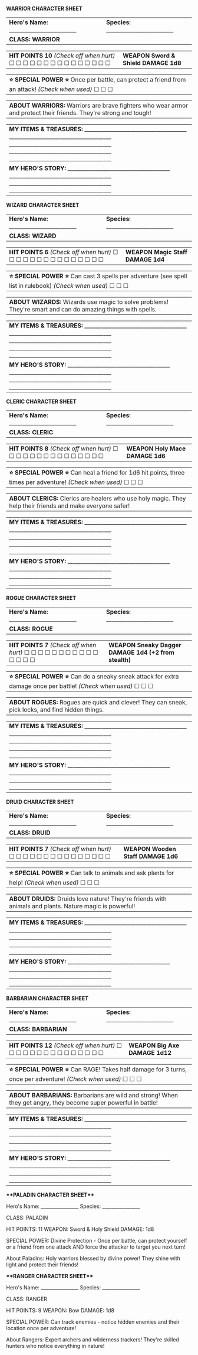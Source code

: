 **WARRIOR CHARACTER SHEET**

|  |  |
| --- | --- |
| **Hero's Name:**  \_\_\_\_\_\_\_\_\_\_\_\_\_\_\_\_\_\_\_\_\_\_\_\_\_ | **Species:**  \_\_\_\_\_\_\_\_\_\_\_\_\_\_\_\_\_\_\_\_\_\_\_\_\_ |
| **CLASS: WARRIOR** | |

|  |  |
| --- | --- |
| **HIT POINTS**  **10**  *(Check off when hurt)*  ☐ ☐ ☐ ☐ ☐  ☐ ☐ ☐ ☐ ☐  ☐ ☐ ☐ ☐ ☐ | **WEAPON**  **Sword & Shield**  **DAMAGE**  **1d8** |

|  |
| --- |
| **⭐ SPECIAL POWER ⭐**  Once per battle, can protect a friend from an attack!  *(Check when used)*  ☐ ☐ ☐ |

|  |
| --- |
| **ABOUT WARRIORS:**  Warriors are brave fighters who wear armor and protect their friends. They're strong and tough! |

|  |
| --- |
| **MY ITEMS & TREASURES:**  \_\_\_\_\_\_\_\_\_\_\_\_\_\_\_\_\_\_\_\_\_\_\_\_\_\_\_\_\_\_\_\_\_\_\_\_\_\_  \_\_\_\_\_\_\_\_\_\_\_\_\_\_\_\_\_\_\_\_\_\_\_\_\_\_\_\_\_\_\_\_\_\_\_\_\_\_  \_\_\_\_\_\_\_\_\_\_\_\_\_\_\_\_\_\_\_\_\_\_\_\_\_\_\_\_\_\_\_\_\_\_\_\_\_\_  \_\_\_\_\_\_\_\_\_\_\_\_\_\_\_\_\_\_\_\_\_\_\_\_\_\_\_\_\_\_\_\_\_\_\_\_\_\_  \_\_\_\_\_\_\_\_\_\_\_\_\_\_\_\_\_\_\_\_\_\_\_\_\_\_\_\_\_\_\_\_\_\_\_\_\_\_ |
| **MY HERO'S STORY:**  \_\_\_\_\_\_\_\_\_\_\_\_\_\_\_\_\_\_\_\_\_\_\_\_\_\_\_\_\_\_\_\_\_\_\_\_\_\_  \_\_\_\_\_\_\_\_\_\_\_\_\_\_\_\_\_\_\_\_\_\_\_\_\_\_\_\_\_\_\_\_\_\_\_\_\_\_  \_\_\_\_\_\_\_\_\_\_\_\_\_\_\_\_\_\_\_\_\_\_\_\_\_\_\_\_\_\_\_\_\_\_\_\_\_\_  \_\_\_\_\_\_\_\_\_\_\_\_\_\_\_\_\_\_\_\_\_\_\_\_\_\_\_\_\_\_\_\_\_\_\_\_\_\_ |

**WIZARD CHARACTER SHEET**

|  |  |
| --- | --- |
| **Hero's Name:**  \_\_\_\_\_\_\_\_\_\_\_\_\_\_\_\_\_\_\_\_\_\_\_\_\_ | **Species:**  \_\_\_\_\_\_\_\_\_\_\_\_\_\_\_\_\_\_\_\_\_\_\_\_\_ |
| **CLASS: WIZARD** | |

|  |  |
| --- | --- |
| **HIT POINTS**  **6**  *(Check off when hurt)*  ☐ ☐ ☐ ☐ ☐  ☐ ☐ ☐ ☐ ☐  ☐ ☐ ☐ ☐ ☐ | **WEAPON**  **Magic Staff**  **DAMAGE**  **1d4** |

|  |
| --- |
| **⭐ SPECIAL POWER ⭐**  Can cast 3 spells per adventure (see spell list in rulebook)  *(Check when used)*  ☐ ☐ ☐ |

|  |
| --- |
| **ABOUT WIZARDS:**  Wizards use magic to solve problems! They're smart and can do amazing things with spells. |

|  |
| --- |
| **MY ITEMS & TREASURES:**  \_\_\_\_\_\_\_\_\_\_\_\_\_\_\_\_\_\_\_\_\_\_\_\_\_\_\_\_\_\_\_\_\_\_\_\_\_\_  \_\_\_\_\_\_\_\_\_\_\_\_\_\_\_\_\_\_\_\_\_\_\_\_\_\_\_\_\_\_\_\_\_\_\_\_\_\_  \_\_\_\_\_\_\_\_\_\_\_\_\_\_\_\_\_\_\_\_\_\_\_\_\_\_\_\_\_\_\_\_\_\_\_\_\_\_  \_\_\_\_\_\_\_\_\_\_\_\_\_\_\_\_\_\_\_\_\_\_\_\_\_\_\_\_\_\_\_\_\_\_\_\_\_\_  \_\_\_\_\_\_\_\_\_\_\_\_\_\_\_\_\_\_\_\_\_\_\_\_\_\_\_\_\_\_\_\_\_\_\_\_\_\_ |
| **MY HERO'S STORY:**  \_\_\_\_\_\_\_\_\_\_\_\_\_\_\_\_\_\_\_\_\_\_\_\_\_\_\_\_\_\_\_\_\_\_\_\_\_\_  \_\_\_\_\_\_\_\_\_\_\_\_\_\_\_\_\_\_\_\_\_\_\_\_\_\_\_\_\_\_\_\_\_\_\_\_\_\_  \_\_\_\_\_\_\_\_\_\_\_\_\_\_\_\_\_\_\_\_\_\_\_\_\_\_\_\_\_\_\_\_\_\_\_\_\_\_  \_\_\_\_\_\_\_\_\_\_\_\_\_\_\_\_\_\_\_\_\_\_\_\_\_\_\_\_\_\_\_\_\_\_\_\_\_\_ |

**CLERIC CHARACTER SHEET**

|  |  |
| --- | --- |
| **Hero's Name:**  \_\_\_\_\_\_\_\_\_\_\_\_\_\_\_\_\_\_\_\_\_\_\_\_\_ | **Species:**  \_\_\_\_\_\_\_\_\_\_\_\_\_\_\_\_\_\_\_\_\_\_\_\_\_ |
| **CLASS: CLERIC** | |

|  |  |
| --- | --- |
| **HIT POINTS**  **8**  *(Check off when hurt)*  ☐ ☐ ☐ ☐ ☐  ☐ ☐ ☐ ☐ ☐  ☐ ☐ ☐ ☐ ☐ | **WEAPON**  **Holy Mace**  **DAMAGE**  **1d6** |

|  |
| --- |
| **⭐ SPECIAL POWER ⭐**  Can heal a friend for 1d6 hit points, three times per adventure!  *(Check when used)*  ☐ ☐ ☐ |

|  |
| --- |
| **ABOUT CLERICS:**  Clerics are healers who use holy magic. They help their friends and make everyone safer! |

|  |
| --- |
| **MY ITEMS & TREASURES:**  \_\_\_\_\_\_\_\_\_\_\_\_\_\_\_\_\_\_\_\_\_\_\_\_\_\_\_\_\_\_\_\_\_\_\_\_\_\_  \_\_\_\_\_\_\_\_\_\_\_\_\_\_\_\_\_\_\_\_\_\_\_\_\_\_\_\_\_\_\_\_\_\_\_\_\_\_  \_\_\_\_\_\_\_\_\_\_\_\_\_\_\_\_\_\_\_\_\_\_\_\_\_\_\_\_\_\_\_\_\_\_\_\_\_\_  \_\_\_\_\_\_\_\_\_\_\_\_\_\_\_\_\_\_\_\_\_\_\_\_\_\_\_\_\_\_\_\_\_\_\_\_\_\_  \_\_\_\_\_\_\_\_\_\_\_\_\_\_\_\_\_\_\_\_\_\_\_\_\_\_\_\_\_\_\_\_\_\_\_\_\_\_ |
| **MY HERO'S STORY:**  \_\_\_\_\_\_\_\_\_\_\_\_\_\_\_\_\_\_\_\_\_\_\_\_\_\_\_\_\_\_\_\_\_\_\_\_\_\_  \_\_\_\_\_\_\_\_\_\_\_\_\_\_\_\_\_\_\_\_\_\_\_\_\_\_\_\_\_\_\_\_\_\_\_\_\_\_  \_\_\_\_\_\_\_\_\_\_\_\_\_\_\_\_\_\_\_\_\_\_\_\_\_\_\_\_\_\_\_\_\_\_\_\_\_\_  \_\_\_\_\_\_\_\_\_\_\_\_\_\_\_\_\_\_\_\_\_\_\_\_\_\_\_\_\_\_\_\_\_\_\_\_\_\_ |

**ROGUE CHARACTER SHEET**

|  |  |
| --- | --- |
| **Hero's Name:**  \_\_\_\_\_\_\_\_\_\_\_\_\_\_\_\_\_\_\_\_\_\_\_\_\_ | **Species:**  \_\_\_\_\_\_\_\_\_\_\_\_\_\_\_\_\_\_\_\_\_\_\_\_\_ |
| **CLASS: ROGUE** | |

|  |  |
| --- | --- |
| **HIT POINTS**  **7**  *(Check off when hurt)*  ☐ ☐ ☐ ☐ ☐  ☐ ☐ ☐ ☐ ☐  ☐ ☐ ☐ ☐ ☐ | **WEAPON**  **Sneaky Dagger**  **DAMAGE**  **1d4 (+2 from stealth)** |

|  |
| --- |
| **⭐ SPECIAL POWER ⭐**  Can do a sneaky sneak attack for extra damage once per battle!  *(Check when used)*  ☐ ☐ ☐ |

|  |
| --- |
| **ABOUT ROGUES:**  Rogues are quick and clever! They can sneak, pick locks, and find hidden things. |

|  |
| --- |
| **MY ITEMS & TREASURES:**  \_\_\_\_\_\_\_\_\_\_\_\_\_\_\_\_\_\_\_\_\_\_\_\_\_\_\_\_\_\_\_\_\_\_\_\_\_\_  \_\_\_\_\_\_\_\_\_\_\_\_\_\_\_\_\_\_\_\_\_\_\_\_\_\_\_\_\_\_\_\_\_\_\_\_\_\_  \_\_\_\_\_\_\_\_\_\_\_\_\_\_\_\_\_\_\_\_\_\_\_\_\_\_\_\_\_\_\_\_\_\_\_\_\_\_  \_\_\_\_\_\_\_\_\_\_\_\_\_\_\_\_\_\_\_\_\_\_\_\_\_\_\_\_\_\_\_\_\_\_\_\_\_\_  \_\_\_\_\_\_\_\_\_\_\_\_\_\_\_\_\_\_\_\_\_\_\_\_\_\_\_\_\_\_\_\_\_\_\_\_\_\_ |
| **MY HERO'S STORY:**  \_\_\_\_\_\_\_\_\_\_\_\_\_\_\_\_\_\_\_\_\_\_\_\_\_\_\_\_\_\_\_\_\_\_\_\_\_\_  \_\_\_\_\_\_\_\_\_\_\_\_\_\_\_\_\_\_\_\_\_\_\_\_\_\_\_\_\_\_\_\_\_\_\_\_\_\_  \_\_\_\_\_\_\_\_\_\_\_\_\_\_\_\_\_\_\_\_\_\_\_\_\_\_\_\_\_\_\_\_\_\_\_\_\_\_  \_\_\_\_\_\_\_\_\_\_\_\_\_\_\_\_\_\_\_\_\_\_\_\_\_\_\_\_\_\_\_\_\_\_\_\_\_\_ |

**DRUID CHARACTER SHEET**

|  |  |
| --- | --- |
| **Hero's Name:**  \_\_\_\_\_\_\_\_\_\_\_\_\_\_\_\_\_\_\_\_\_\_\_\_\_ | **Species:**  \_\_\_\_\_\_\_\_\_\_\_\_\_\_\_\_\_\_\_\_\_\_\_\_\_ |
| **CLASS: DRUID** | |

|  |  |
| --- | --- |
| **HIT POINTS**  **7**  *(Check off when hurt)*  ☐ ☐ ☐ ☐ ☐  ☐ ☐ ☐ ☐ ☐  ☐ ☐ ☐ ☐ ☐ | **WEAPON**  **Wooden Staff**  **DAMAGE**  **1d6** |

|  |
| --- |
| **⭐ SPECIAL POWER ⭐**  Can talk to animals and ask plants for help!  *(Check when used)*  ☐ ☐ ☐ |

|  |
| --- |
| **ABOUT DRUIDS:**  Druids love nature! They're friends with animals and plants. Nature magic is powerful! |

|  |
| --- |
| **MY ITEMS & TREASURES:**  \_\_\_\_\_\_\_\_\_\_\_\_\_\_\_\_\_\_\_\_\_\_\_\_\_\_\_\_\_\_\_\_\_\_\_\_\_\_  \_\_\_\_\_\_\_\_\_\_\_\_\_\_\_\_\_\_\_\_\_\_\_\_\_\_\_\_\_\_\_\_\_\_\_\_\_\_  \_\_\_\_\_\_\_\_\_\_\_\_\_\_\_\_\_\_\_\_\_\_\_\_\_\_\_\_\_\_\_\_\_\_\_\_\_\_  \_\_\_\_\_\_\_\_\_\_\_\_\_\_\_\_\_\_\_\_\_\_\_\_\_\_\_\_\_\_\_\_\_\_\_\_\_\_  \_\_\_\_\_\_\_\_\_\_\_\_\_\_\_\_\_\_\_\_\_\_\_\_\_\_\_\_\_\_\_\_\_\_\_\_\_\_ |
| **MY HERO'S STORY:**  \_\_\_\_\_\_\_\_\_\_\_\_\_\_\_\_\_\_\_\_\_\_\_\_\_\_\_\_\_\_\_\_\_\_\_\_\_\_  \_\_\_\_\_\_\_\_\_\_\_\_\_\_\_\_\_\_\_\_\_\_\_\_\_\_\_\_\_\_\_\_\_\_\_\_\_\_  \_\_\_\_\_\_\_\_\_\_\_\_\_\_\_\_\_\_\_\_\_\_\_\_\_\_\_\_\_\_\_\_\_\_\_\_\_\_  \_\_\_\_\_\_\_\_\_\_\_\_\_\_\_\_\_\_\_\_\_\_\_\_\_\_\_\_\_\_\_\_\_\_\_\_\_\_ |

**BARBARIAN CHARACTER SHEET**

|  |  |
| --- | --- |
| **Hero's Name:**  \_\_\_\_\_\_\_\_\_\_\_\_\_\_\_\_\_\_\_\_\_\_\_\_\_ | **Species:**  \_\_\_\_\_\_\_\_\_\_\_\_\_\_\_\_\_\_\_\_\_\_\_\_\_ |
| **CLASS: BARBARIAN** | |

|  |  |
| --- | --- |
| **HIT POINTS**  **12**  *(Check off when hurt)*  ☐ ☐ ☐ ☐ ☐  ☐ ☐ ☐ ☐ ☐  ☐ ☐ ☐ ☐ ☐ | **WEAPON**  **Big Axe**  **DAMAGE**  **1d12** |

|  |
| --- |
| **⭐ SPECIAL POWER ⭐**  Can RAGE! Takes half damage for 3 turns, once per adventure!  *(Check when used)*  ☐ ☐ ☐ |

|  |
| --- |
| **ABOUT BARBARIANS:**  Barbarians are wild and strong! When they get angry, they become super powerful in battle! |

|  |
| --- |
| **MY ITEMS & TREASURES:**  \_\_\_\_\_\_\_\_\_\_\_\_\_\_\_\_\_\_\_\_\_\_\_\_\_\_\_\_\_\_\_\_\_\_\_\_\_\_  \_\_\_\_\_\_\_\_\_\_\_\_\_\_\_\_\_\_\_\_\_\_\_\_\_\_\_\_\_\_\_\_\_\_\_\_\_\_  \_\_\_\_\_\_\_\_\_\_\_\_\_\_\_\_\_\_\_\_\_\_\_\_\_\_\_\_\_\_\_\_\_\_\_\_\_\_  \_\_\_\_\_\_\_\_\_\_\_\_\_\_\_\_\_\_\_\_\_\_\_\_\_\_\_\_\_\_\_\_\_\_\_\_\_\_  \_\_\_\_\_\_\_\_\_\_\_\_\_\_\_\_\_\_\_\_\_\_\_\_\_\_\_\_\_\_\_\_\_\_\_\_\_\_ |
| **MY HERO'S STORY:**  \_\_\_\_\_\_\_\_\_\_\_\_\_\_\_\_\_\_\_\_\_\_\_\_\_\_\_\_\_\_\_\_\_\_\_\_\_\_  \_\_\_\_\_\_\_\_\_\_\_\_\_\_\_\_\_\_\_\_\_\_\_\_\_\_\_\_\_\_\_\_\_\_\_\_\_\_  \_\_\_\_\_\_\_\_\_\_\_\_\_\_\_\_\_\_\_\_\_\_\_\_\_\_\_\_\_\_\_\_\_\_\_\_\_\_  \_\_\_\_\_\_\_\_\_\_\_\_\_\_\_\_\_\_\_\_\_\_\_\_\_\_\_\_\_\_\_\_\_\_\_\_\_\_ |

**\*\*PALADIN CHARACTER SHEET\*\***

Hero's Name: \_\_\_\_\_\_\_\_\_\_\_\_\_\_\_\_ Species: \_\_\_\_\_\_\_\_\_\_\_\_\_\_\_\_

CLASS: PALADIN

HIT POINTS: 11 WEAPON: Sword & Holy Shield DAMAGE: 1d8

SPECIAL POWER: Divine Protection - Once per battle, can protect yourself or a friend from one attack AND force the attacker to target you next turn!

About Paladins: Holy warriors blessed by divine power! They shine with light and protect their friends!

**\*\*RANGER CHARACTER SHEET\*\***

Hero's Name: \_\_\_\_\_\_\_\_\_\_\_\_\_\_\_\_ Species: \_\_\_\_\_\_\_\_\_\_\_\_\_\_\_\_

CLASS: RANGER

HIT POINTS: 9 WEAPON: Bow DAMAGE: 1d8

SPECIAL POWER: Can track enemies - notice hidden enemies and their location once per adventure!

About Rangers: Expert archers and wilderness trackers! They're skilled hunters who notice everything in nature!

